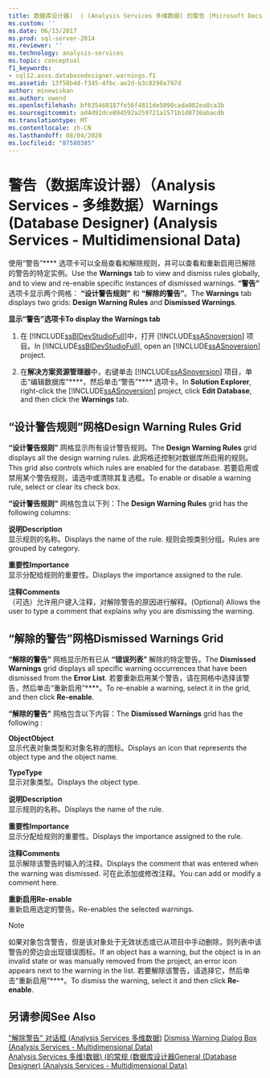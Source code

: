 ```yaml
---
title: 数据库设计器)  ( (Analysis Services 多维数据) 的警告 |Microsoft Docs
ms.custom: ''
ms.date: 06/13/2017
ms.prod: sql-server-2014
ms.reviewer: ''
ms.technology: analysis-services
ms.topic: conceptual
f1_keywords:
- sql12.asvs.databasedesigner.warnings.f1
ms.assetid: 13f58b4d-f345-4fbc-ae2d-b3c8290a797d
author: minewiskan
ms.author: owend
ms.openlocfilehash: bf635460187fe56f4811de5090cada002ea8ca3b
ms.sourcegitcommit: ad4d92dce894592a259721a1571b1d8736abacdb
ms.translationtype: MT
ms.contentlocale: zh-CN
ms.lasthandoff: 08/04/2020
ms.locfileid: "87580385"
---
```

# <a name="warnings-database-designer-analysis-services---multidimensional-data"></a><span data-ttu-id="cac00-102">警告（数据库设计器）（Analysis Services - 多维数据）</span><span class="sxs-lookup"><span data-stu-id="cac00-102">Warnings (Database Designer) (Analysis Services - Multidimensional Data)</span></span>
  <span data-ttu-id="cac00-103">使用“警告”\*\*\*\* 选项卡可以全局查看和解除规则，并可以查看和重新启用已解除的警告的特定实例。</span><span class="sxs-lookup"><span data-stu-id="cac00-103">Use the **Warnings** tab to view and dismiss rules globally, and to view and re-enable specific instances of dismissed warnings.</span></span> <span data-ttu-id="cac00-104">**“警告”** 选项卡显示两个网格： **“设计警告规则”** 和 **“解除的警告”**。</span><span class="sxs-lookup"><span data-stu-id="cac00-104">The **Warnings** tab displays two grids: **Design Warning Rules** and **Dismissed Warnings**.</span></span>  
  
 <span data-ttu-id="cac00-105">**显示“警告”选项卡**</span><span class="sxs-lookup"><span data-stu-id="cac00-105">**To display the Warnings tab**</span></span>  
  
1.  <span data-ttu-id="cac00-106">在 [!INCLUDE[ssBIDevStudioFull](../includes/ssbidevstudiofull-md.md)]中，打开 [!INCLUDE[ssASnoversion](../includes/ssasnoversion-md.md)] 项目。</span><span class="sxs-lookup"><span data-stu-id="cac00-106">In [!INCLUDE[ssBIDevStudioFull](../includes/ssbidevstudiofull-md.md)], open an [!INCLUDE[ssASnoversion](../includes/ssasnoversion-md.md)] project.</span></span>  
  
2.  <span data-ttu-id="cac00-107">在**解决方案资源管理器**中，右键单击 [!INCLUDE[ssASnoversion](../includes/ssasnoversion-md.md)] 项目，单击“编辑数据库”\*\*\*\*，然后单击“警告”\*\*\*\* 选项卡。</span><span class="sxs-lookup"><span data-stu-id="cac00-107">In **Solution Explorer**, right-click the [!INCLUDE[ssASnoversion](../includes/ssasnoversion-md.md)] project, click **Edit Database**, and then click the **Warnings** tab.</span></span>  
  
## <a name="design-warning-rules-grid"></a><span data-ttu-id="cac00-108">“设计警告规则”网格</span><span class="sxs-lookup"><span data-stu-id="cac00-108">Design Warning Rules Grid</span></span>  
 <span data-ttu-id="cac00-109">**“设计警告规则”** 网格显示所有设计警告规则。</span><span class="sxs-lookup"><span data-stu-id="cac00-109">The **Design Warning Rules** grid displays all the design warning rules.</span></span> <span data-ttu-id="cac00-110">此网格还控制对数据库所启用的规则。</span><span class="sxs-lookup"><span data-stu-id="cac00-110">This grid also controls which rules are enabled for the database.</span></span> <span data-ttu-id="cac00-111">若要启用或禁用某个警告规则，请选中或清除其复选框。</span><span class="sxs-lookup"><span data-stu-id="cac00-111">To enable or disable a warning rule, select or clear its check box.</span></span>  
  
 <span data-ttu-id="cac00-112">**“设计警告规则”** 网格包含以下列：</span><span class="sxs-lookup"><span data-stu-id="cac00-112">The **Design Warning Rules** grid has the following columns:</span></span>  
  
 <span data-ttu-id="cac00-113">**说明**</span><span class="sxs-lookup"><span data-stu-id="cac00-113">**Description**</span></span>  
 <span data-ttu-id="cac00-114">显示规则的名称。</span><span class="sxs-lookup"><span data-stu-id="cac00-114">Displays the name of the rule.</span></span> <span data-ttu-id="cac00-115">规则会按类别分组。</span><span class="sxs-lookup"><span data-stu-id="cac00-115">Rules are grouped by category.</span></span>  
  
 <span data-ttu-id="cac00-116">**重要性**</span><span class="sxs-lookup"><span data-stu-id="cac00-116">**Importance**</span></span>  
 <span data-ttu-id="cac00-117">显示分配给规则的重要性。</span><span class="sxs-lookup"><span data-stu-id="cac00-117">Displays the importance assigned to the rule.</span></span>  
  
 <span data-ttu-id="cac00-118">**注释**</span><span class="sxs-lookup"><span data-stu-id="cac00-118">**Comments**</span></span>  
 <span data-ttu-id="cac00-119">（可选）允许用户键入注释，对解除警告的原因进行解释。</span><span class="sxs-lookup"><span data-stu-id="cac00-119">(Optional) Allows the user to type a comment that explains why you are dismissing the warning.</span></span>  
  
## <a name="dismissed-warnings-grid"></a><span data-ttu-id="cac00-120">“解除的警告”网格</span><span class="sxs-lookup"><span data-stu-id="cac00-120">Dismissed Warnings Grid</span></span>  
 <span data-ttu-id="cac00-121">**“解除的警告”** 网格显示所有已从 **“错误列表”** 解除的特定警告。</span><span class="sxs-lookup"><span data-stu-id="cac00-121">The **Dismissed Warnings** grid displays all specific warning occurrences that have been dismissed from the **Error List**.</span></span> <span data-ttu-id="cac00-122">若要重新启用某个警告，请在网格中选择该警告，然后单击“重新启用”\*\*\*\*。</span><span class="sxs-lookup"><span data-stu-id="cac00-122">To re-enable a warning, select it in the grid, and then click **Re-enable**.</span></span>  
  
 <span data-ttu-id="cac00-123">**“解除的警告”** 网格包含以下内容：</span><span class="sxs-lookup"><span data-stu-id="cac00-123">The **Dismissed Warnings** grid has the following :</span></span>  
  
 <span data-ttu-id="cac00-124">**Object**</span><span class="sxs-lookup"><span data-stu-id="cac00-124">**Object**</span></span>  
 <span data-ttu-id="cac00-125">显示代表对象类型和对象名称的图标。</span><span class="sxs-lookup"><span data-stu-id="cac00-125">Displays an icon that represents the object type and the object name.</span></span>  
  
 <span data-ttu-id="cac00-126">**Type**</span><span class="sxs-lookup"><span data-stu-id="cac00-126">**Type**</span></span>  
 <span data-ttu-id="cac00-127">显示对象类型。</span><span class="sxs-lookup"><span data-stu-id="cac00-127">Displays the object type.</span></span>  
  
 <span data-ttu-id="cac00-128">**说明**</span><span class="sxs-lookup"><span data-stu-id="cac00-128">**Description**</span></span>  
 <span data-ttu-id="cac00-129">显示规则的名称。</span><span class="sxs-lookup"><span data-stu-id="cac00-129">Displays the name of the rule.</span></span>  
  
 <span data-ttu-id="cac00-130">**重要性**</span><span class="sxs-lookup"><span data-stu-id="cac00-130">**Importance**</span></span>  
 <span data-ttu-id="cac00-131">显示分配给规则的重要性。</span><span class="sxs-lookup"><span data-stu-id="cac00-131">Displays the importance assigned to the rule.</span></span>  
  
 <span data-ttu-id="cac00-132">**注释**</span><span class="sxs-lookup"><span data-stu-id="cac00-132">**Comments**</span></span>  
 <span data-ttu-id="cac00-133">显示解除该警告时输入的注释。</span><span class="sxs-lookup"><span data-stu-id="cac00-133">Displays the comment that was entered when the warning was dismissed.</span></span> <span data-ttu-id="cac00-134">可在此添加或修改注释。</span><span class="sxs-lookup"><span data-stu-id="cac00-134">You can add or modify a comment here.</span></span>  
  
 <span data-ttu-id="cac00-135">**重新启用**</span><span class="sxs-lookup"><span data-stu-id="cac00-135">**Re-enable**</span></span>  
 <span data-ttu-id="cac00-136">重新启用选定的警告。</span><span class="sxs-lookup"><span data-stu-id="cac00-136">Re-enables the selected warnings.</span></span>  
  
> [!NOTE]  
>  <span data-ttu-id="cac00-137">如果对象包含警告，但是该对象处于无效状态或已从项目中手动删除，则列表中该警告的旁边会出现错误图标。</span><span class="sxs-lookup"><span data-stu-id="cac00-137">If an object has a warning, but the object is in an invalid state or was manually removed from the project, an error icon appears next to the warning in the list.</span></span> <span data-ttu-id="cac00-138">若要解除该警告，请选择它，然后单击“重新启用”\*\*\*\*。</span><span class="sxs-lookup"><span data-stu-id="cac00-138">To dismiss the warning, select it and then click **Re-enable**.</span></span>  
  
## <a name="see-also"></a><span data-ttu-id="cac00-139">另请参阅</span><span class="sxs-lookup"><span data-stu-id="cac00-139">See Also</span></span>  
 <span data-ttu-id="cac00-140">["解除警告" 对话框 &#40;Analysis Services 多维数据&#41;](dismiss-warning-dialog-box-analysis-services-multidimensional-data.md) </span><span class="sxs-lookup"><span data-stu-id="cac00-140">[Dismiss Warning Dialog Box &#40;Analysis Services - Multidimensional Data&#41;](dismiss-warning-dialog-box-analysis-services-multidimensional-data.md) </span></span>  
 [<span data-ttu-id="cac00-141">Analysis Services 多维&#41;数据&#41; &#40;的常规 &#40;数据库设计器</span><span class="sxs-lookup"><span data-stu-id="cac00-141">General &#40;Database Designer&#41; &#40;Analysis Services - Multidimensional Data&#41;</span></span>](general-database-designer-analysis-services-multidimensional-data.md)  
  
  
